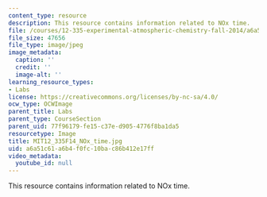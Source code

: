 ```yaml
---
content_type: resource
description: This resource contains information related to NOx time.
file: /courses/12-335-experimental-atmospheric-chemistry-fall-2014/a6a51c61a6b4f0fc10bac86b412e17ff_MIT12_335F14_NOx_time.jpg
file_size: 47656
file_type: image/jpeg
image_metadata:
  caption: ''
  credit: ''
  image-alt: ''
learning_resource_types:
- Labs
license: https://creativecommons.org/licenses/by-nc-sa/4.0/
ocw_type: OCWImage
parent_title: Labs
parent_type: CourseSection
parent_uid: 77f96179-fe15-c37e-d905-4776f8ba1da5
resourcetype: Image
title: MIT12_335F14_NOx_time.jpg
uid: a6a51c61-a6b4-f0fc-10ba-c86b412e17ff
video_metadata:
  youtube_id: null
---
```

This resource contains information related to NOx time.